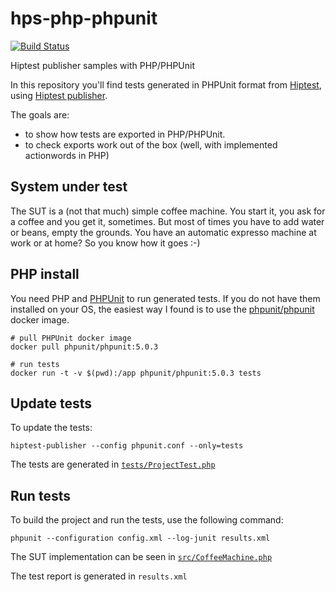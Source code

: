 # hps-php-phpunit

[![Build Status](https://travis-ci.org/hiptest/hps-php-phpunit.svg?branch=master)](https://travis-ci.org/hiptest/hps-php-phpunit)

Hiptest publisher samples with PHP/PHPUnit

In this repository you'll find tests generated in PHPUnit format from [Hiptest](https://hiptest.com), using [Hiptest publisher](https://github.com/hiptest/hiptest-publisher).

The goals are:

 * to show how tests are exported in PHP/PHPUnit.
 * to check exports work out of the box (well, with implemented actionwords in PHP)

System under test
------------------

The SUT is a (not that much) simple coffee machine. You start it, you ask for a coffee and you get it, sometimes. But most of times you have to add water or beans, empty the grounds. You have an automatic expresso machine at work or at home? So you know how it goes :-)

PHP install
-----------

You need PHP and [PHPUnit](https://phpunit.de/) to run generated tests. If you
do not have them installed on your OS, the easiest way I found is to use the [phpunit/phpunit](https://hub.docker.com/r/phpunit/phpunit/) docker image.

```
# pull PHPUnit docker image
docker pull phpunit/phpunit:5.0.3

# run tests
docker run -t -v $(pwd):/app phpunit/phpunit:5.0.3 tests
```


Update tests
-------------


To update the tests:

    hiptest-publisher --config phpunit.conf --only=tests

The tests are generated in [``tests/ProjectTest.php``](https://github.com/hiptest/hps-php-phpunit/blob/master/tests/ProjectTest.php)


Run tests
---------

To build the project and run the tests, use the following command:

    phpunit --configuration config.xml --log-junit results.xml

The SUT implementation can be seen in [``src/CoffeeMachine.php``](https://github.com/hiptest/hps-php-phpunit/blob/master/src/CoffeeMachine.php)

The test report is generated in ```results.xml```
